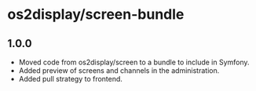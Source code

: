 # os2display/screen-bundle

## 1.0.0
* Moved code from os2display/screen to a bundle to include in Symfony.
* Added preview of screens and channels in the administration.
* Added pull strategy to frontend.
